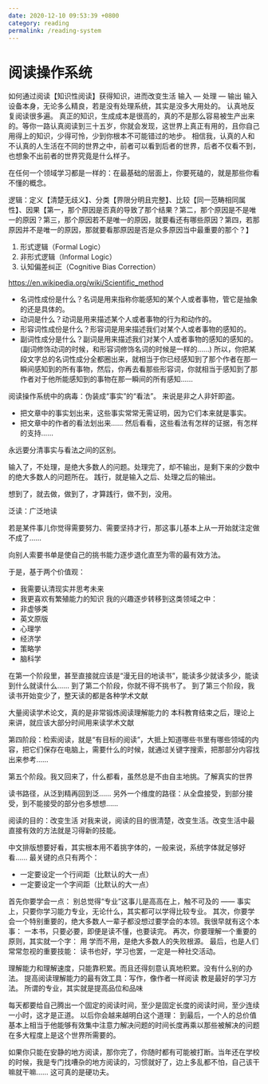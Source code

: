 ```yaml
---
date: 2020-12-10 09:53:39 +0800
category: reading
permalink: /reading-system
---
```


# 阅读操作系统

如何通过阅读【知识性阅读】获得知识，进而改变生活
输入 — 处理 — 输出
输入设备本身，无论多么精良，若是没有处理系统，其实是没多大用处的。
认真地反复阅读很多遍。
真正的知识，生成成本是很高的，真的不是那么容易被生产出来的。等你一路认真阅读到三十五岁，你就会发现，这世界上真正有用的，且你自己用得上的知识，少得可怜，少到你根本不可能错过的地步。 相信我，认真的人和不认真的人生活在不同的世界之中，前者可以看到后者的世界，后者不仅看不到，也想象不出前者的世界究竟是什么样子。

在任何一个领域学习都是一样的：在最基础的层面上，你要死磕的，就是那些你看不懂的概念。

逻辑：定义【清楚无歧义】、分类【界限分明且完整】、比较【同一范畴相同属性】、因果【第一，那个原因是否真的导致了那个结果？第二，那个原因是不是唯一的原因？第三，那个原因若不是唯一的原因，就要看还有哪些原因？第四，若那原因并不是唯一的原因，那就要看那原因是否是众多原因当中最重要的那个？】

1. 形式逻辑（Formal Logic）
2. 非形式逻辑（Informal Logic）
3. 认知偏差纠正（Cognitive Bias Correction）

https://en.wikipedia.org/wiki/Scientific_method

* 名词性成份是什么？名词是用来指称你能感知的某个人或者事物，管它是抽象的还是具体的。
* 动词是什么？动词是用来描述某个人或者事物的行为和动作的。
* 形容词性成份是什么？形容词是用来描述我们对某个人或者事物的感知的。
* 副词性成分是什么？副词是用来描述我们对某个人或者事物的感知的感知的。(副词修饰动词的时候，和形容词修饰名词的时候是一样的……)
所以，你把某段文字总的名词性成分全都圈出来，就相当于你已经感知到了那个作者在那一瞬间感知到的所有事物，然后，你再去看那些形容词，你就相当于感知到了那作者对于他所能感知到的事物在那一瞬间的所有感知……

阅读操作系统中的病毒：伪装成“事实”的“看法”。
来说是非之人非奸即盗。

* 把文章中的事实划出来，这些事实常常无需证明，因为它们本来就是事实。
* 把文章中的作者的看法划出来…… 然后看看，这些看法有怎样的证据，有怎样的支持……

永远要分清事实与看法之间的区别。

输入了，不处理，是绝大多数人的问题。处理完了，却不输出，是剩下来的少数中的绝大多数人的问题所在。
践行，就是输入之后、处理之后的输出。

想到了，就去做，做到了，才算践行，做不到，没用。

泛读：广泛地读

若是某件事儿你觉得需要努力、需要坚持才行，那这事儿基本上从一开始就注定做不成了……

向别人索要书单是使自己的挑书能力逐步退化直至为零的最有效方法。

于是，基于两个价值观：
* 我需要认清现实并思考未来
* 我更喜欢有繁殖能力的知识
我的兴趣逐步转移到这类领域之中：
* 非虚够类
* 英文原版
* 心理学
* 经济学
* 策略学
* 脑科学

在第一个阶段里，甚至直接就应该是“漫无目的地读书”，能读多少就读多少，能读到什么就读什么……
到了第二个阶段，你就不得不挑书了。
到了第三个阶段，我读书开始变少了，整天读的都是各种学术文献

大量阅读学术论文，真的是非常锻炼阅读理解能力的
本科教育结束之后，理论上来讲，就应该大部分时间用来读学术文献

第四阶段：检索阅读，就是“有目标的阅读”，大抵上知道哪些书里有哪些领域的内容，把它们保存在电脑上，需要什么的时候，就通过关键字搜索，把那部分内容找出来参考……

第五个阶段。我又回来了，什么都看，虽然总是不由自主地挑。了解真实的世界

读书路径，从泛到精再回到泛……
另外一个维度的路径：从全盘接受，到部分接受，到不能接受的部分也多想想……

阅读的目的：改变生活
对我来说，阅读的目的很清楚，改变生活。改变生活中最直接有效的方法就是习得新的技能。

中文排版想要好看，其实根本用不着挑字体的，一般来说，系统字体就足够好看…… 最关键的点只有两个：
* 一定要设定一个行间距（比默认的大一点）
* 一定要设定一个字间距（比默认的大一点）

首先你要学会一点：
别总觉得“专业”这事儿是高高在上，触不可及的 —— 事实上，只要你学习能力专业，无论什么，其实都可以学得比较专业。
其次，你要学会一个特别重要的，绝大多数人一辈子都没想过要学会的本领。我很早就有这个本事：
一本书，只要必要，即便是读不懂，也要读完。
再次，你要理解一个重要的原则，其实就一个字：
用
学而不用，是绝大多数人的失败根源。
最后，也是人们常常忽视的重要技能：
读书也好，学习也罢，一定是一种社交活动。

理解能力和理解速度，只能靠积累。而且还得刻意认真地积累。没有什么别的办法。
提高阅读理解能力的最有效工具：写作，像作者一样阅读
教是最好的学习方法。
所谓的专业，其实就是提高品位和品味

每天都要给自己腾出一个固定的阅读时间，至少是固定长度的阅读时间，至少连续一小时，这才是正道。
以后你会越来越明白这个道理：
到最后，一个人的总价值基本上相当于他能够有效集中注意力解决问题的时间长度再乘以那些被解决的问题在多大程度上是这个世界所需要的。

如果你只能在安静的地方阅读，那你完了，你随时都有可能被打断。当年还在学校的时候，我是专门找嘈杂的地方阅读的，习惯就好了，边上多乱都不怕，自己该干嘛就干嘛…… 这可真的是硬功夫。